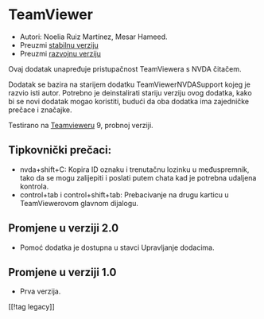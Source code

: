 # TeamViewer #

*	Autori: Noelia Ruiz Martínez, Mesar Hameed.
*	Preuzmi [stabilnu verziju][1]
*	Preuzmi [razvojnu verziju][2]

Ovaj dodatak unapređuje pristupačnost TeamViewera s NVDA čitačem.

Dodatak se bazira na starijem dodatku TeamViewerNVDASupport kojeg je razvio
isti autor. Potrebno je deinstalirati stariju verziju ovog dodatka, kako bi
se novi dodatak mogao koristiti, budući da oba dodatka ima zajedničke
prečace i značajke.

Testirano na [Teamvieweru][3] 9, probnoj verziji.

## Tipkovnički prečaci: ##

*	nvda+shift+C: Kopira ID oznaku i trenutačnu lozinku u međuspremnik, tako
  da se mogu zalijepiti i poslati putem chata kad je potrebna udaljena
  kontrola.
*	control+tab i control+shift+tab: Prebacivanje na drugu karticu u
  TeamViewerovom glavnom dijalogu.

## Promjene u verziji 2.0 ##
*	 Pomoć dodatka je dostupna u stavci Upravljanje dodacima.

## Promjene u verziji 1.0 ##
*	 Prva verzija.

[[!tag legacy]]

[1]: https://addons.nvda-project.org/files/get.php?file=tv

[2]: https://addons.nvda-project.org/files/get.php?file=tv-dev

[3]: https://www.teamviewer.com
